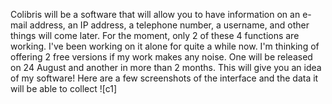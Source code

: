 Colibris will be a software that will allow you to have information on an e-mail address, an IP address, a telephone number, a username, and other things will come later. For the moment, only 2 of these 4 functions are working. I've been working on it alone for quite a while now. I'm thinking of offering 2 free versions if my work makes any noise. One will be released on 24 August and another in more than 2 months. This will give you an idea of my software! Here are a few screenshots of the interface and the data it will be able to collect
![c1]
